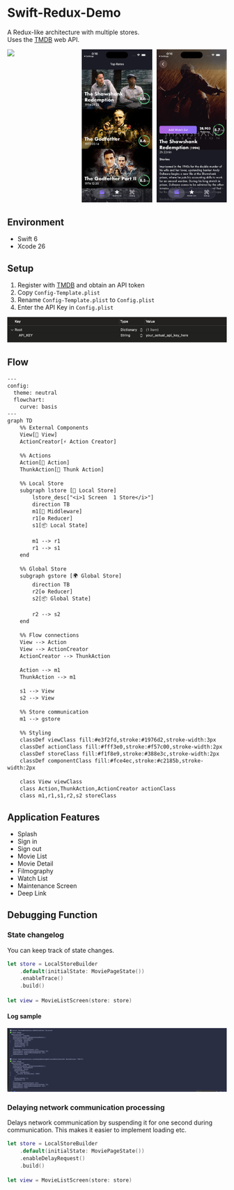 # Swift-Redux-Demo
A Redux-like architecture with multiple stores.  
Uses the [TMDB](https://www.themoviedb.org/) web API.

<div style="display:flex;gap:10px">
    <div style="flex:1"><img src="screenshots/recording.gif" style="width:100%"></div>
    <div style="flex:1"><img src="screenshots/screenshots02.png" style="width:100%"></div>
    <div style="flex:1"><img src="screenshots/screenshots03.png" style="width:100%"></div>
</div>


## Environment
- Swift 6
- Xcode 26

## Setup
1. Register with [TMDB](https://www.themoviedb.org/) and obtain an API token
2. Copy `Config-Template.plist`
3. Rename `Config-Template.plist` to `Config.plist`
4. Enter the API Key in `Config.plist`
<img src="screenshots/screenshots04.png" alt=""/>

## Flow
```mermaid
---
config:
  theme: neutral
  flowchart:
    curve: basis
---
graph TD
    %% External Components
    View[📱 View]
    ActionCreator[⚡ Action Creator]
    
    %% Actions
    Action[🎯 Action]
    ThunkAction[🔄 Thunk Action]
    
    %% Local Store
    subgraph lstore [🏪 Local Store]
        lstore_desc["<i>1 Screen  1 Store</i>"]
        direction TB
        m1[🔧 Middleware] 
        r1[⚙️ Reducer]
        s1[📦 Local State]
        
        m1 --> r1
        r1 --> s1
    end
    
    %% Global Store  
    subgraph gstore [🌍 Global Store]
        direction TB
        r2[⚙️ Reducer] 
        s2[📦 Global State]
        
        r2 --> s2
    end
    
    %% Flow connections
    View --> Action
    View --> ActionCreator
    ActionCreator --> ThunkAction
    
    Action --> m1
    ThunkAction --> m1
    
    s1 --> View
    s2 --> View
    
    %% Store communication
    m1 --> gstore
    
    %% Styling
    classDef viewClass fill:#e3f2fd,stroke:#1976d2,stroke-width:3px
    classDef actionClass fill:#fff3e0,stroke:#f57c00,stroke-width:2px
    classDef storeClass fill:#f1f8e9,stroke:#388e3c,stroke-width:2px
    classDef componentClass fill:#fce4ec,stroke:#c2185b,stroke-width:2px
    
    class View viewClass
    class Action,ThunkAction,ActionCreator actionClass
    class m1,r1,s1,r2,s2 storeClass
```


## Application Features
- Splash
- Sign in
- Sign out
- Movie List
- Movie Detail
- Filmography
- Watch List
- Maintenance Screen
- Deep Link

## Debugging Function
### State changelog
You can keep track of state changes.
```swift
let store = LocalStoreBuilder
    .default(initialState: MoviePageState())
    .enableTrace()
    .build()

let view = MovieListScreen(store: store)
```

#### Log sample

<img src="screenshots/screenshots05.png" alt=""/>

### Delaying network communication processing
Delays network communication by suspending it for one second during communication. This makes it easier to implement loading etc.
```swift
let store = LocalStoreBuilder
    .default(initialState: MoviePageState())
    .enableDelayRequest()
    .build()

let view = MovieListScreen(store: store)
```